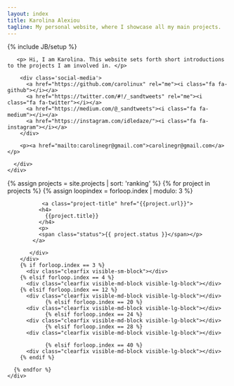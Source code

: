 ```yaml
---
layout: index
title: Karolina Alexiou
tagline: My personal website, where I showcase all my main projects.
---
```

{% include JB/setup %}

<div class="wrapper">
  <div id="contact" >
    <div class="container">
      <div class="row col-sm-8 col-sm-offset-2 speak">

       <p> Hi, I am Karolina. This website sets forth short introductions to the projects I am involved in. </p>

        <div class='social-media'>
          <a href="https://github.com/carolinux" rel="me"><i class="fa fa-github"></i></a>
          <a href="https://twitter.com/#!/_sandtweets" rel="me"><i class="fa fa-twitter"></i></a>
          <a href="https://medium.com/@_sandtweets"><i class="fa fa-medium"></i></a>
          <a href="https://instagram.com/idledaze/"><i class="fa fa-instagram"></i></a>
        </div>

        <p><a href="mailto:carolinegr@gmail.com">carolinegr@gmail.com</a></p>

      </div>
    </div>
  </div>
  <div class="container">
    <div class="row col-md-12 projects">
      {% assign projects = site.projects | sort: 'ranking' %}
      {% for project in projects %}
        {% assign loopindex = forloop.index | modulo: 3 %}
          <div class="col-xs-10 col-xs-offset-1 col-sm-4 col-sm-offset-0 col-md-3">
          <div class='img-container'>
            <div>
                <a href="{{project.url}}">
                <img class="img-responsive" src="assets/img/project/{{ project.picture-before-small }}" alt="" onmouseover="this.src='assets/img/project/{{ project.picture-after-small }}'"
    onmouseout="this.src='assets/img/project/{{ project.picture-before-small }}'"></a>
            </div>
           
               <a class="project-title" href="{{project.url}}">
              <h4>
                {{project.title}}
              </h4>
              <p>
              <span class="status">{{ project.status }}</span></p>
            </a>
           
           </div>
        </div>
        {% if forloop.index == 3 %}
          <div class="clearfix visible-sm-block"></div>
        {% elsif forloop.index == 4 %}
          <div class="clearfix visible-md-block visible-lg-block"></div>
        {% elsif forloop.index == 12 %}
          <div class="clearfix visible-md-block visible-lg-block"></div>
                {% elsif forloop.index == 20 %}
          <div class="clearfix visible-md-block visible-lg-block"></div>
                {% elsif forloop.index == 24 %}
          <div class="clearfix visible-md-block visible-lg-block"></div>
                {% elsif forloop.index == 28 %}
          <div class="clearfix visible-md-block visible-lg-block"></div>

                {% elsif forloop.index == 40 %}
          <div class="clearfix visible-md-block visible-lg-block"></div>
        {% endif %}

      {% endfor %}
    </div>
  </div>
</div>
<!---
<div class="container">
  <div class="row press">
    <h1 class="section-header">Press</h1>
    {% for press in site.data.press %}
      {% if press.hide != true %}
        <div class="col-xs-6 col-sm-3 col-md-2">
          <div class="img-container">
            <a href="{{ press.url }}" title="{{ press.title }}">
              <img src="assets/img/press/{{ press.image }}" class="card-image">
            </a>
          </div>
        </div>
      {% endif %}
    {% endfor %}
  </div>
</div>

-->
{% include footer.html %}
